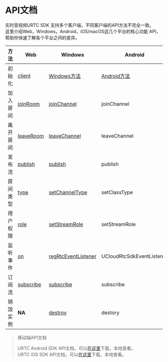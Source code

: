 # API文档

实时音视频URTC SDK 支持多个客户端，不同客户端的API方法不完全一致。    
这里介绍Web，Windows，Android，iOS/macOS这几个平台的核心功能 API，帮助你快速了解各个平台之间的差异。    

| 方法      | Web | Windows | Android | iOS |
|-|-|-|-|-|
| 初始化 | [client](https://github.com/ucloud/urtc-sdk-web#client)  | [Windows方法](https://docs.ucloud.cn/urtc/sdk/VideoStart)  | [Android方法](https://docs.ucloud.cn/urtc/sdk/VideoStart)  | [iOS方法](https://docs.ucloud.cn/urtc/sdk/VideoStart)  |
| 加入房间   | [joinRoom](https://github.com/ucloud/urtc-sdk-web#client-joinroom)  | [joinChannel](https://github.com/ucloud/urtc-win-demo/tree/master/doc#class-joinChannel)  | joinChannel  | joinRoom  |
| 离开房间   | [leaveRoom](https://github.com/ucloud/urtc-sdk-web#client-leaveroom)  | [leaveChannel](https://github.com/ucloud/urtc-win-demo/tree/master/doc#class-leaveChannel)  | leaveChannel  | leaveRoom  |
| 发布流     | [publish](https://github.com/ucloud/urtc-sdk-web#client-publish)  | [publish](https://github.com/ucloud/urtc-win-demo/tree/master/doc#class-publish)  | publish  | publish  |
| 房间类型     | [type](https://github.com/ucloud/urtc-sdk-web#client-constructor)  | [setChannelType](https://github.com/ucloud/urtc-win-demo/tree/master/doc#class-setChannelType)  | setClassType  | roomType  |
| 用户权限     | [role](https://github.com/ucloud/urtc-sdk-web#client-constructor)  | [setStreamRole](https://github.com/ucloud/urtc-win-demo/tree/master/doc#class-setStreamRole)  | setStreamRole  | streamProfile  |
| 监听事件   | [on](https://github.com/ucloud/urtc-sdk-web#client-on)  | [regRtcEventListener](https://github.com/ucloud/urtc-win-demo/tree/master/doc#class-regRtcEventListener)  | UCloudRtcSdkEventListener  | UCloudRtcEngineDelegate  |
| 订阅流     | [subscribe](https://github.com/ucloud/urtc-sdk-web#client-subscribe)  | [subscribe](https://github.com/ucloud/urtc-win-demo/tree/master/doc#class-subscribe)  | subscribe  | subscribeMethod  |
| 销毁实例   | **NA**  | [destroy](https://github.com/ucloud/urtc-win-demo/tree/master/doc#class-destroy)  | destory  | destory   |

> 移动端API文档
> 
> URTC Android SDK API文档，可以[在这里](https://github.com/ucloud/urtc-android-demo)下载，本地查看。    
> URTC iOS SDK API文档，可以[在这里](https://github.com/ucloud/urtc-ios-demo)下载，本地查看。
